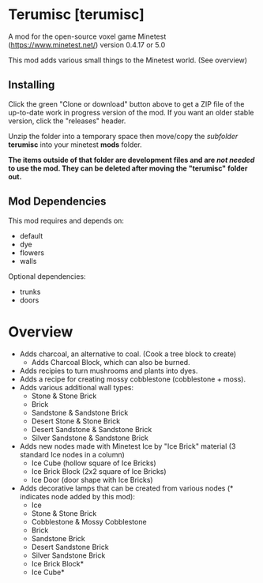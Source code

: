 # Terumisc [terumisc]
A mod for the open-source voxel game Minetest (https://www.minetest.net/) version 0.4.17 or 5.0

This mod adds various small things to the Minetest world. (See overview)

## Installing
Click the green "Clone or download" button above to get a ZIP file of the up-to-date work in progress version of the mod. If you want an older stable version, click the "releases" header.

Unzip the folder into a temporary space then move/copy the *subfolder* **terumisc** into your minetest **mods** folder.

**The items outside of that folder are development files and are *not needed* to use the mod. They can be deleted after moving the "terumisc" folder out.**

## Mod Dependencies
This mod requires and depends on:
* default
* dye
* flowers
* walls

Optional dependencies:
* trunks
* doors

# Overview

* Adds charcoal, an alternative to coal. (Cook a tree block to create)
    * Adds Charcoal Block, which can also be burned.
* Adds recipies to turn mushrooms and plants into dyes.
* Adds a recipe for creating mossy cobblestone (cobblestone + moss).
* Adds various additional wall types:
    * Stone & Stone Brick
    * Brick
    * Sandstone & Sandstone Brick
    * Desert Stone & Stone Brick
    * Desert Sandstone & Sandstone Brick
    * Silver Sandstone & Sandstone Brick
* Adds new nodes made with Minetest Ice by "Ice Brick" material (3 standard Ice nodes in a column)
    * Ice Cube (hollow square of Ice Bricks)
    * Ice Brick Block (2x2 square of Ice Bricks)
    * Ice Door (door shape with Ice Bricks)
* Adds decorative lamps that can be created from various nodes (* indicates node added by this mod):
    * Ice
    * Stone & Stone Brick
    * Cobblestone & Mossy Cobblestone
    * Brick
    * Sandstone Brick
    * Desert Sandstone Brick
    * Silver Sandstone Brick
    * Ice Brick Block*
    * Ice Cube*